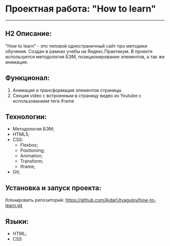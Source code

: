 # **Проектная работа: "How to learn"**
------

## H2 Описание:
"How to learn" - это типовой одностраничный сайт про методики обучения. Создан в рамках учебы на Яндекс.Практикум. В проекте используется методология БЭМ, позиционирование элементов, а так же анимация.

## Функционал:
1. Анимация и трансформация элементов страницы
2. Секция video с встроенным в страницу видео из Youtube с использованием тега iframe

## Технологии:
* Методология БЭМ;
* HTML5;
* CSS:
  * Flexbox;
  * Positioning;
  * Animation;
  * Transform;
  * Iframe;
* Git;

## Установка и запуск проекта:
Клонировать репозиторий: https://github.com/AidarUtyagulov/how-to-learn.git

## Языки:
* HTML;
* CSS


